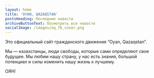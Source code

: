 ```yaml
---
layout: home
title: 'OYAN, QAZAQSTAN'
postsHeading: Последние новости
archiveButtonText: Посмотреть все новости
socialImage: /images/oq_fb_cover.png
---
```

Это официальный сайт гражданского движения “Oyan, Qazaqstan”.



Мы — казахстанцы, люди свободы, которые сами определяют свое будущее. Мы любим нашу страну, у нас есть знания, большой потенциал и силы изменить нашу жизнь к лучшему.



ОЯН!
